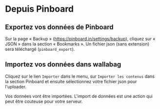 # Depuis Pinboard

## Exportez vos données de Pinboard

Sur la page « Backup »
([<https://pinboard.in/settings/backup>](https://pinboard.in/settings/backup)),
cliquez sur « JSON » dans la section « Bookmarks ». Un fichier json
(sans extension) sera téléchargé (`pinboard_export`).

## Importez vos données dans wallabag

Cliquez sur le lien `Importer` dans le menu, sur `Importer les contenus`
dans la section Pinboard et ensuite sélectionnez votre fichier json pour
l'uploader.

Vos données vont être importées. L'import de données est une action qui
peut être couteuse pour votre serveur.
